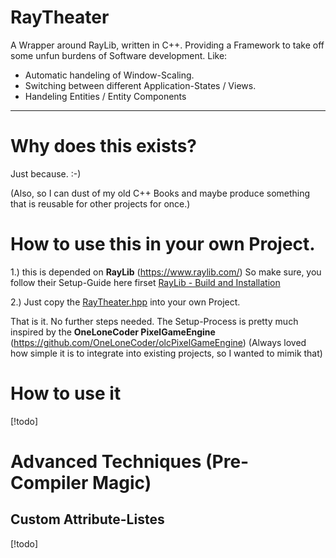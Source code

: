 # RayTheater 
A Wrapper around RayLib, written in C++. 
Providing a Framework to take off some unfun burdens of Software development.
Like:

- Automatic handeling of Window-Scaling.
- Switching between different Application-States / Views.
- Handeling Entities / Entity Components

---

# Why does this exists?
Just because. :-)  

(Also, so I can dust of my old C++ Books and maybe produce something that 
is reusable for other projects for once.)


# How to use this in your own Project.
1.) this is depended on **RayLib** (https://www.raylib.com/) 
So make sure, you follow their Setup-Guide here firset [RayLib - Build and Installation](https://github.com/raysan5/raylib?tab=readme-ov-file#build-and-installation)

2.) Just copy  the [RayTheater.hpp](./src/lib/RayTheater.hpp) into your own Project.

That is it. No further steps needed.
The Setup-Process is pretty much inspired by the 
**OneLoneCoder PixelGameEngine** (https://github.com/OneLoneCoder/olcPixelGameEngine)
(Always loved how simple it is to integrate into existing projects, so I wanted to mimik that)

# How to use it
[!todo]

# Advanced Techniques (Pre-Compiler Magic)
## Custom Attribute-Listes
[!todo]
